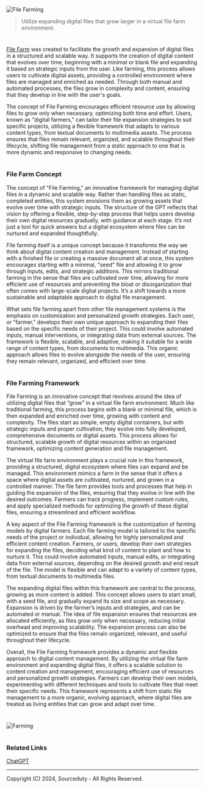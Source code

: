 ![File Farming](https://github.com/user-attachments/assets/7e65079d-68f7-4bdb-a938-99114ca52bd2)

> Utilize expanding digital files that grow larger in a virtual file farm environment.

#

[File Farm](https://chatgpt.com/g/g-iqzWKJXtE-file-farm) was created to  facilitate the growth and expansion of digital files in a structured and scalable way. It supports the creation of digital content that evolves over time, beginning with a minimal or blank file and expanding it based on strategic inputs from the user. Like farming, this process allows users to cultivate digital assets, providing a controlled environment where files are managed and enriched as needed. Through both manual and automated processes, the files grow in complexity and content, ensuring that they develop in line with the user's goals.

The concept of File Farming encourages efficient resource use by allowing files to grow only when necessary, optimizing both time and effort. Users, known as "digital farmers," can tailor their file expansion strategies to suit specific projects, utilizing a flexible framework that adapts to various content types, from textual documents to multimedia assets. The process ensures that files remain relevant, organized, and scalable throughout their lifecycle, shifting file management from a static approach to one that is more dynamic and responsive to changing needs.

#
### File Farm Concept

The concept of "File Farming," an innovative framework for managing digital files in a dynamic and scalable way. Rather than handling files as static, completed entities, this system envisions them as growing assets that evolve over time with strategic inputs. The structure of the GPT reflects that vision by offering a flexible, step-by-step process that helps users develop their own digital resources gradually, with guidance at each stage. It’s not just a tool for quick answers but a digital ecosystem where files can be nurtured and expanded thoughtfully.

File farming itself is a unique concept because it transforms the way we think about digital content creation and management. Instead of starting with a finished file or creating a massive document all at once, this system encourages starting with a minimal, "seed" file and allowing it to grow through inputs, edits, and strategic additions. This mirrors traditional farming in the sense that files are cultivated over time, allowing for more efficient use of resources and preventing the bloat or disorganization that often comes with large-scale digital projects. It’s a shift towards a more sustainable and adaptable approach to digital file management.

What sets file farming apart from other file management systems is the emphasis on customization and personalized growth strategies. Each user, or "farmer," develops their own unique approach to expanding their files based on the specific needs of their project. This could involve automated inputs, manual interventions, or integrating data from external sources. The framework is flexible, scalable, and adaptive, making it suitable for a wide range of content types, from documents to multimedia. This organic approach allows files to evolve alongside the needs of the user, ensuring they remain relevant, organized, and efficient over time.

#
### File Farming Framework

File Farming is an innovative concept that revolves around the idea of utilizing digital files that “grow” in a virtual file farm environment. Much like traditional farming, this process begins with a blank or minimal file, which is then expanded and enriched over time, growing with content and complexity. The files start as simple, empty digital containers, but with strategic inputs and proper cultivation, they evolve into fully developed, comprehensive documents or digital assets. This process allows for structured, scalable growth of digital resources within an organized framework, optimizing content generation and file management.

The virtual file farm environment plays a crucial role in this framework, providing a structured, digital ecosystem where files can expand and be managed. This environment mimics a farm in the sense that it offers a space where digital assets are cultivated, nurtured, and grown in a controlled manner. The file farm provides tools and processes that help in guiding the expansion of the files, ensuring that they evolve in line with the desired outcomes. Farmers can track progress, implement custom rules, and apply specialized methods for optimizing the growth of these digital files, ensuring a streamlined and efficient workflow.

A key aspect of the File Farming framework is the customization of farming models by digital farmers. Each file farming model is tailored to the specific needs of the project or individual, allowing for highly personalized and efficient content creation. Farmers, or users, develop their own strategies for expanding the files, deciding what kind of content to plant and how to nurture it. This could involve automated inputs, manual edits, or integrating data from external sources, depending on the desired growth and end result of the file. The model is flexible and can adapt to a variety of content types, from textual documents to multimedia files.

The expanding digital files within this framework are central to the process, growing as more content is added. This concept allows users to start small, with a seed file, and gradually expand its size and scope as necessary. Expansion is driven by the farmer’s inputs and strategies, and can be automated or manual. The idea of file expansion ensures that resources are allocated efficiently, as files grow only when necessary, reducing initial overhead and improving scalability. The expansion process can also be optimized to ensure that the files remain organized, relevant, and useful throughout their lifecycle.

Overall, the File Farming framework provides a dynamic and flexible approach to digital content management. By utilizing the virtual file farm environment and expanding digital files, it offers a scalable solution to content creation and management, encouraging efficient use of resources and personalized growth strategies. Farmers can develop their own models, experimenting with different techniques and tools to cultivate files that meet their specific needs. This framework represents a shift from static file management to a more organic, evolving approach, where digital files are treated as living entities that can grow and adapt over time.

#

![Farming](https://github.com/user-attachments/assets/51338fd6-a3cc-4ed6-af04-ffd784ea9f2e)

#
### Related Links

[ChatGPT](https://github.com/sourceduty/ChatGPT)

***
Copyright (C) 2024, Sourceduty - All Rights Reserved.
